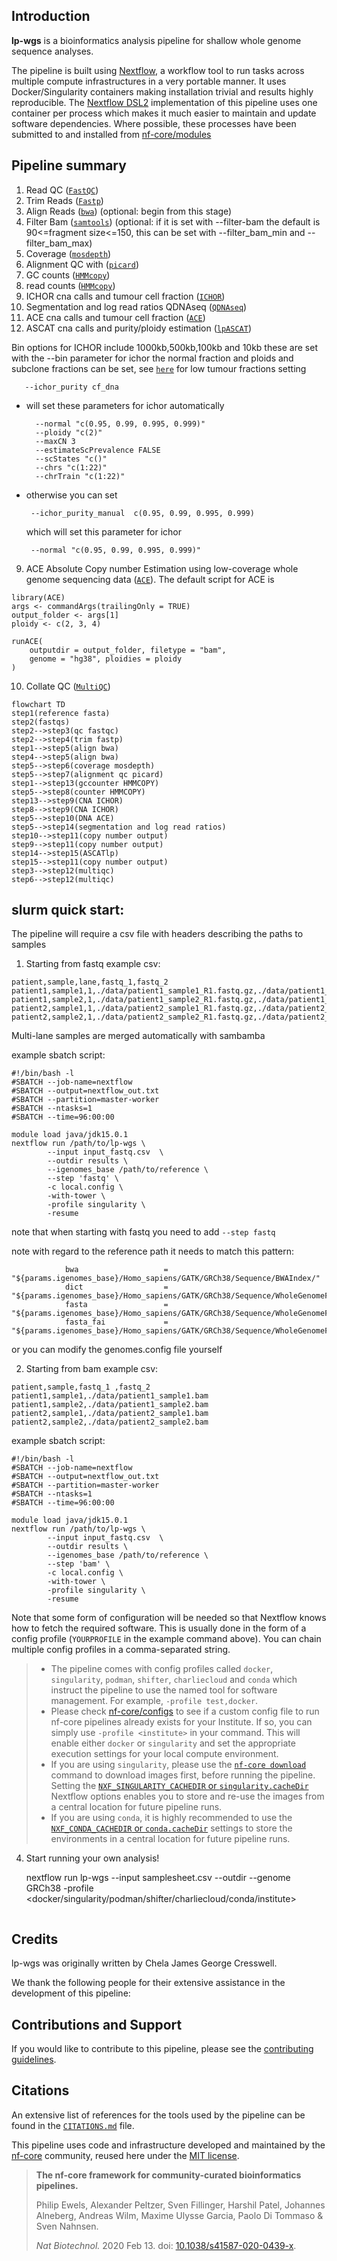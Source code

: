 ## Introduction

**lp-wgs** is a bioinformatics analysis pipeline for shallow whole genome sequence analyses.

The pipeline is built using [Nextflow](https://www.nextflow.io), a workflow tool to run tasks across multiple compute infrastructures in a very portable manner. It uses Docker/Singularity containers making installation trivial and results highly reproducible. The [Nextflow DSL2](https://www.nextflow.io/docs/latest/dsl2.html) implementation of this pipeline uses one container per process which makes it much easier to maintain and update software dependencies. Where possible, these processes have been submitted to and installed from [nf-core/modules](https://github.com/nf-core/modules)

## Pipeline summary

1.  Read QC ([`FastQC`](https://www.bioinformatics.babraham.ac.uk/projects/fastqc/))
2.  Trim Reads ([`Fastp`](https://github.com/OpenGene/fastp))
3.  Align Reads ([`bwa`](https://github.com/lh3/bwa)) (optional: begin from this stage)
4.  Filter Bam ([`samtools`](https://https://www.htslib.org/)) (optional: if it is set with --filter-bam the default is 90<=fragment size<=150, this can be set with --filter_bam_min and --filter_bam_max)
5.  Coverage ([`mosdepth`](https://github.com/brentp/mosdepth))
6.  Alignment QC with ([`picard`](https://broadinstitute.github.io/picard/))
7.  GC counts ([`HMMcopy`](http://compbio.bccrc.ca/software/hmmcopy/))
8.  read counts ([`HMMcopy`](http://compbio.bccrc.ca/software/hmmcopy/))
9.  ICHOR cna calls and tumour cell fraction ([`ICHOR`](https://github.com/broadinstitute/ichorCNA/wiki))
10. Segmentation and log read ratios QDNAseq ([`QDNAseq`](https://bioconductor.org/packages/release/bioc/html/QDNAseq.html))
11. ACE cna calls and tumour cell fraction ([`ACE`](https://bioconductor.org/packages/release/bioc/html/ACE.html))
12. ASCAT cna calls and purity/ploidy estimation ([`lpASCAT`](https://github.com/cresswell-lab/ASCATlp))

Bin options for ICHOR include 1000kb,500kb,100kb and 10kb these are set with the --bin parameter
for ichor the normal fraction and ploids and subclone fractions can be set, see [`here`](https://github.com/broadinstitute/ichorCNA/wiki/Parameter-tuning-and-settings) for low tumour fractions
setting

       --ichor_purity cf_dna
* will set these parameters for ichor automatically

        --normal "c(0.95, 0.99, 0.995, 0.999)"
        --ploidy "c(2)"
        --maxCN 3
        --estimateScPrevalence FALSE
        --scStates "c()"
        --chrs "c(1:22)"
        --chrTrain "c(1:22)"

* otherwise you can set

       --ichor_purity_manual  c(0.95, 0.99, 0.995, 0.999)
  which will set this parameter for ichor

       --normal "c(0.95, 0.99, 0.995, 0.999)"


9. ACE Absolute Copy number Estimation using low-coverage whole genome sequencing data ([`ACE`](https://github.com/tgac-vumc/ACE)). The default script for ACE is
```
library(ACE)
args <- commandArgs(trailingOnly = TRUE)
output_folder <- args[1]
ploidy <- c(2, 3, 4)

runACE(
    outputdir = output_folder, filetype = "bam",
    genome = "hg38", ploidies = ploidy
)
```
10. Collate QC ([`MultiQC`](http://multiqc.info/))


```mermaid
flowchart TD
step1(reference fasta)
step2(fastqs)
step2-->step3(qc fastqc)
step2-->step4(trim fastp)
step1-->step5(align bwa)
step4-->step5(align bwa)
step5-->step6(coverage mosdepth)
step5-->step7(alignment qc picard)
step1-->step13(gccounter HMMCOPY)
step5-->step8(counter HMMCOPY)
step13-->step9(CNA ICHOR)
step8-->step9(CNA ICHOR)
step5-->step10(DNA ACE)
step5-->step14(segmentation and log read ratios)
step10-->step11(copy number output)
step9-->step11(copy number output)
step14-->step15(ASCATlp)
step15-->step11(copy number output)
step3-->step12(multiqc)
step6-->step12(multiqc)
```

## slurm quick start:

The pipeline will require a csv file with headers describing the paths to samples

1. Starting from fastq example csv:
```
patient,sample,lane,fastq_1,fastq_2
patient1,sample1,1,./data/patient1_sample1_R1.fastq.gz,./data/patient1_sample1_R2.fastq.gz
patient1,sample2,1,./data/patient1_sample2_R1.fastq.gz,./data/patient1_sample2_R2.fastq.gz
patient2,sample1,1,./data/patient2_sample1_R1.fastq.gz,./data/patient2_sample1_R2.fastq.gz
patient2,sample2,1,./data/patient2_sample2_R1.fastq.gz,./data/patient2_sample2_R2.fastq.gz
```
Multi-lane samples are merged automatically with sambamba

example sbatch script:
```
#!/bin/bash -l
#SBATCH --job-name=nextflow
#SBATCH --output=nextflow_out.txt
#SBATCH --partition=master-worker
#SBATCH --ntasks=1
#SBATCH --time=96:00:00

module load java/jdk15.0.1
nextflow run /path/to/lp-wgs \
		--input input_fastq.csv  \
		--outdir results \
		--igenomes_base /path/to/reference \
		--step 'fastq' \
		-c local.config \
		-with-tower \
		-profile singularity \
		-resume
 ```
 note that when starting with fastq you need to add `--step fastq`

 note with regard to the reference path it needs to match this pattern:
```
            bwa                   = "${params.igenomes_base}/Homo_sapiens/GATK/GRCh38/Sequence/BWAIndex/"
            dict                  = "${params.igenomes_base}/Homo_sapiens/GATK/GRCh38/Sequence/WholeGenomeFasta/Homo_sapiens_assembly38.dict"
            fasta                 = "${params.igenomes_base}/Homo_sapiens/GATK/GRCh38/Sequence/WholeGenomeFasta/Homo_sapiens_assembly38.fasta"
            fasta_fai             = "${params.igenomes_base}/Homo_sapiens/GATK/GRCh38/Sequence/WholeGenomeFasta/Homo_sapiens_assembly38.fasta.fai"
```
or you can modify the genomes.config file yourself


2. Starting from bam example csv:
```
patient,sample,fastq_1 ,fastq_2
patient1,sample1,./data/patient1_sample1.bam
patient1,sample2,./data/patient1_sample2.bam
patient2,sample1,./data/patient2_sample1.bam
patient2,sample2,./data/patient2_sample2.bam
```
example sbatch script:
```
#!/bin/bash -l
#SBATCH --job-name=nextflow
#SBATCH --output=nextflow_out.txt
#SBATCH --partition=master-worker
#SBATCH --ntasks=1
#SBATCH --time=96:00:00

module load java/jdk15.0.1
nextflow run /path/to/lp-wgs \
		--input input_fastq.csv  \
		--outdir results \
		--igenomes_base /path/to/reference \
		--step 'bam' \
		-c local.config \
		-with-tower \
		-profile singularity \
		-resume
 ```

   Note that some form of configuration will be needed so that Nextflow knows how to fetch the required software. This is usually done in the form of a config profile (`YOURPROFILE` in the example command above). You can chain multiple config profiles in a comma-separated string.

   > - The pipeline comes with config profiles called `docker`, `singularity`, `podman`, `shifter`, `charliecloud` and `conda` which instruct the pipeline to use the named tool for software management. For example, `-profile test,docker`.
   > - Please check [nf-core/configs](https://github.com/nf-core/configs#documentation) to see if a custom config file to run nf-core pipelines already exists for your Institute. If so, you can simply use `-profile <institute>` in your command. This will enable either `docker` or `singularity` and set the appropriate execution settings for your local compute environment.
   > - If you are using `singularity`, please use the [`nf-core download`](https://nf-co.re/tools/#downloading-pipelines-for-offline-use) command to download images first, before running the pipeline. Setting the [`NXF_SINGULARITY_CACHEDIR` or `singularity.cacheDir`](https://www.nextflow.io/docs/latest/singularity.html?#singularity-docker-hub) Nextflow options enables you to store and re-use the images from a central location for future pipeline runs.
   > - If you are using `conda`, it is highly recommended to use the [`NXF_CONDA_CACHEDIR` or `conda.cacheDir`](https://www.nextflow.io/docs/latest/conda.html) settings to store the environments in a central location for future pipeline runs.

4. Start running your own analysis!

   nextflow run lp-wgs --input samplesheet.csv --outdir <OUTDIR> --genome GRCh38 -profile <docker/singularity/podman/shifter/charliecloud/conda/institute>
   ```

## Credits

lp-wgs was originally written by Chela James George Cresswell.

We thank the following people for their extensive assistance in the development of this pipeline:

<!-- TODO nf-core: If applicable, make list of people who have also contributed -->

## Contributions and Support

If you would like to contribute to this pipeline, please see the [contributing guidelines](.github/CONTRIBUTING.md).

## Citations

<!-- TODO nf-core: Add citation for pipeline after first release. Uncomment lines below and update Zenodo doi and badge at the top of this file. -->
<!-- If you use  lp-wgs for your analysis, please cite it using the following doi: [10.5281/zenodo.XXXXXX](https://doi.org/10.5281/zenodo.XXXXXX) -->

<!-- TODO nf-core: Add bibliography of tools and data used in your pipeline -->

An extensive list of references for the tools used by the pipeline can be found in the [`CITATIONS.md`](CITATIONS.md) file.

This pipeline uses code and infrastructure developed and maintained by the [nf-core](https://nf-co.re) community, reused here under the [MIT license](https://github.com/nf-core/tools/blob/master/LICENSE).

> **The nf-core framework for community-curated bioinformatics pipelines.**
>
> Philip Ewels, Alexander Peltzer, Sven Fillinger, Harshil Patel, Johannes Alneberg, Andreas Wilm, Maxime Ulysse Garcia, Paolo Di Tommaso & Sven Nahnsen.
>
> _Nat Biotechnol._ 2020 Feb 13. doi: [10.1038/s41587-020-0439-x](https://dx.doi.org/10.1038/s41587-020-0439-x).

